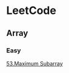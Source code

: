 # LeetCode 

## Array
### Easy <br />
[53.Maximum Subarray](./src/Array/Easy/_53_MaximumSubarray.java)

